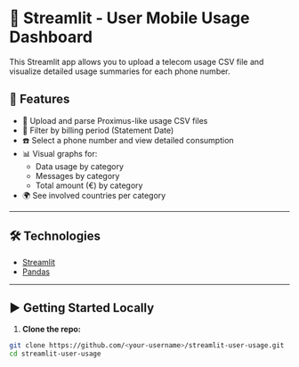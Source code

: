 # 📱 Streamlit - User Mobile Usage Dashboard

This Streamlit app allows you to upload a telecom usage CSV file and visualize detailed usage summaries for each phone number.

## 🚀 Features

- 📁 Upload and parse Proximus-like usage CSV files
- 📆 Filter by billing period (Statement Date)
- ☎️ Select a phone number and view detailed consumption
- 📊 Visual graphs for:
  - Data usage by category
  - Messages by category
  - Total amount (€) by category
- 🌍 See involved countries per category

---

## 🛠️ Technologies

- [Streamlit](https://streamlit.io/)
- [Pandas](https://pandas.pydata.org/)

---

## ▶️ Getting Started Locally

1. **Clone the repo:**

```bash
git clone https://github.com/<your-username>/streamlit-user-usage.git
cd streamlit-user-usage
